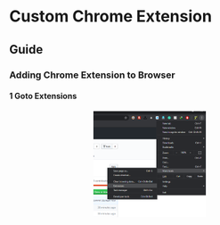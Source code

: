 # Custom Chrome Extension


## Guide

### Adding Chrome Extension to Browser

#### 1 Goto Extensions


<p align="center">
  <img  src="guide/1.png" width="40%">
</p>
